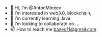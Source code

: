 - 👋 Hi, I’m @AntonMineev
- 👀 I’m interested in web3.0, blockchain, 
- 🌱 I’m currently learning Java
- 💞️ I’m looking to collaborate on ...
- 📫 How to reach me bazed11@gmail.com

<!---
AntonMineev/AntonMineev is a ✨ special ✨ repository because its `README.md` (this file) appears on your GitHub profile.
You can click the Preview link to take a look at your changes.
--->
